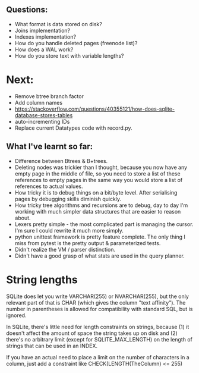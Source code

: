 ## Questions:

* What format is data stored on disk?
* Joins implementation?
* Indexes implementation?
* How do you handle deleted pages (freenode list)?
* How does a WAL work?
* How do you store text with variable lengths?

# Next: 

- Remove btree branch factor
- Add column names
- https://stackoverflow.com/questions/40355121/how-does-sqlite-database-stores-tables
- auto-incrementing IDs
- Replace current Datatypes code with record.py. 

## What I've learnt so far:

- Difference between Btrees & B+trees.
- Deleting nodes was trickier than I thought, because you now have any empty page in the middle of file, so you need to store a list of these references to empty pages in the same way you would store a list of references to actual values. 
- How tricky it is to debug things on a bit/byte level. After serialising pages by debugging skills diminish quickly.
- How tricky tree algorithms and recursions are to debug, day to day I'm working with much simpler data structures that are easier to reason about.
- Lexers pretty simple - the most complicated part is managing the cursor. I'm sure I could rewrite it much more simply.
- python unittest framework is pretty feature complete. The only thing I miss from pytest is the pretty output & parameterized tests.
- Didn't realize the VM / parser distinction.
- Didn't have a good grasp of what stats are used in the query planner.

# String lengths 
SQLite does let you write VARCHAR(255) or NVARCHAR(255), but the only relevant part of that is CHAR (which gives the column "text affinity"). The number in parentheses is allowed for compatibility with standard SQL, but is ignored.

In SQLite, there's little need for length constraints on strings, because (1) it doesn't affect the amount of space the string takes up on disk and (2) there's no arbitrary limit (except for SQLITE_MAX_LENGTH) on the length of strings that can be used in an INDEX.

If you have an actual need to place a limit on the number of characters in a column, just add a constraint like CHECK(LENGTH(TheColumn) <= 255)


